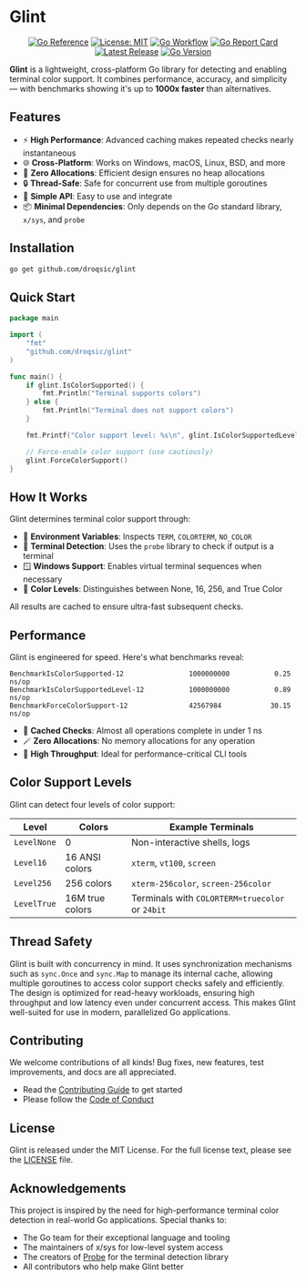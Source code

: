# Glint

<div align="center">

[![Go Reference](https://pkg.go.dev/badge/github.com/droqsic/glint.svg)](https://pkg.go.dev/github.com/droqsic/glint)
[![License: MIT](https://img.shields.io/badge/License-MIT-yellow.svg)](https://opensource.org/licenses/MIT)
[![Go Workflow](https://github.com/droqsic/glint/actions/workflows/go.yml/badge.svg)](https://github.com/droqsic/glint/actions/workflows/go.yml)
[![Go Report Card](https://goreportcard.com/badge/github.com/droqsic/glint?nocache=1)](https://goreportcard.com/report/github.com/droqsic/glint)
[![Latest Release](https://img.shields.io/github/v/release/droqsic/glint)](https://github.com/droqsic/glint/releases)
[![Go Version](https://img.shields.io/badge/Go-1.24-blue.svg)](https://golang.org/)

</div>

**Glint** is a lightweight, cross-platform Go library for detecting and enabling terminal color support. It combines performance, accuracy, and simplicity — with benchmarks showing it's up to **1000x faster** than alternatives.

## Features

- ⚡ **High Performance**: Advanced caching makes repeated checks nearly instantaneous
- 🌐 **Cross-Platform**: Works on Windows, macOS, Linux, BSD, and more
- 🧠 **Zero Allocations**: Efficient design ensures no heap allocations
- 🔒 **Thread-Safe**: Safe for concurrent use from multiple goroutines
- 🧼 **Simple API**: Easy to use and integrate
- 📦 **Minimal Dependencies**: Only depends on the Go standard library, `x/sys`, and `probe`

## Installation

```bash
go get github.com/droqsic/glint
```

## Quick Start

```go
package main

import (
    "fmt"
    "github.com/droqsic/glint"
)

func main() {
    if glint.IsColorSupported() {
        fmt.Println("Terminal supports colors")
    } else {
        fmt.Println("Terminal does not support colors")
    }

    fmt.Printf("Color support level: %s\n", glint.IsColorSupportedLevel())

    // Force-enable color support (use cautiously)
    glint.ForceColorSupport()
}
```

## How It Works

Glint determines terminal color support through:

- 🧾 **Environment Variables**: Inspects `TERM`, `COLORTERM`, `NO_COLOR`
- 🧪 **Terminal Detection**: Uses the `probe` library to check if output is a terminal
- 🪟 **Windows Support**: Enables virtual terminal sequences when necessary
- 🌈 **Color Levels**: Distinguishes between None, 16, 256, and True Color

All results are cached to ensure ultra-fast subsequent checks.

## Performance

Glint is engineered for speed. Here's what benchmarks reveal:

```
BenchmarkIsColorSupported-12                1000000000	         0.25 ns/op
BenchmarkIsColorSupportedLevel-12           1000000000	         0.89 ns/op
BenchmarkForceColorSupport-12               42567984	        30.15 ns/op
```

- 🔁 **Cached Checks**: Almost all operations complete in under 1 ns
- 🪄 **Zero Allocations**: No memory allocations for any operation
- 💯 **High Throughput**: Ideal for performance-critical CLI tools

## Color Support Levels

Glint can detect four levels of color support:

| Level       | Colors          | Example Terminals                               |
| ----------- | --------------- | ----------------------------------------------- |
| `LevelNone` | 0               | Non-interactive shells, logs                    |
| `Level16`   | 16 ANSI colors  | `xterm`, `vt100`, `screen`                      |
| `Level256`  | 256 colors      | `xterm-256color`, `screen-256color`             |
| `LevelTrue` | 16M true colors | Terminals with `COLORTERM=truecolor` or `24bit` |

## Thread Safety

Glint is built with concurrency in mind. It uses synchronization mechanisms such as `sync.Once` and `sync.Map` to manage its internal cache, allowing multiple goroutines to access color support checks safely and efficiently. The design is optimized for read-heavy workloads, ensuring high throughput and low latency even under concurrent access. This makes Glint well-suited for use in modern, parallelized Go applications.

## Contributing

We welcome contributions of all kinds! Bug fixes, new features, test improvements, and docs are all appreciated.

- Read the [Contributing Guide](docs/CONTRIBUTING.md) to get started
- Please follow the [Code of Conduct](docs/CODE_OF_CONDUCT.md)

## License

Glint is released under the MIT License. For the full license text, please see the [LICENSE](LICENSE) file.

## Acknowledgements

This project is inspired by the need for high-performance terminal color detection in real-world Go applications. Special thanks to:

- The Go team for their exceptional language and tooling
- The maintainers of x/sys for low-level system access
- The creators of [Probe](https://github.com/droqsic/probe) for the terminal detection library
- All contributors who help make Glint better
